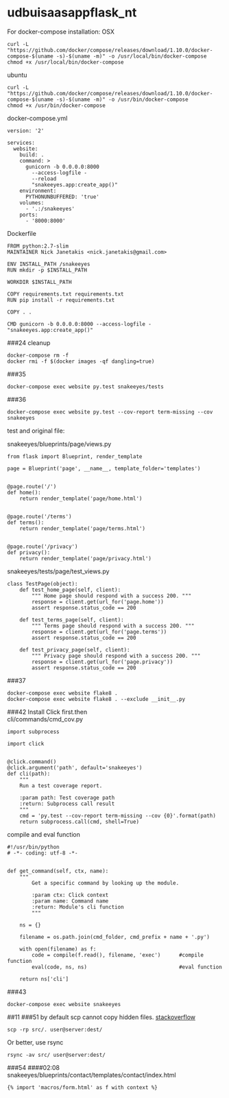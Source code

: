 # udbuisaasappflask_nt


For docker-compose installation: OSX
```
curl -L "https://github.com/docker/compose/releases/download/1.10.0/docker-compose-$(uname -s)-$(uname -m)" -o /usr/local/bin/docker-compose
chmod +x /usr/local/bin/docker-compose
```
ubuntu
```
curl -L "https://github.com/docker/compose/releases/download/1.10.0/docker-compose-$(uname -s)-$(uname -m)" -o /usr/bin/docker-compose
chmod +x /usr/bin/docker-compose
```

docker-compose.yml
```
version: '2'

services:
  website:
    build: .
    command: >
      gunicorn -b 0.0.0.0:8000
        --access-logfile -
        --reload
        "snakeeyes.app:create_app()"
    environment:
      PYTHONUNBUFFERED: 'true'
    volumes:
      - '.:/snakeeyes'
    ports:
      - '8000:8000'
```

Dockerfile
```
FROM python:2.7-slim
MAINTAINER Nick Janetakis <nick.janetakis@gmail.com>

ENV INSTALL_PATH /snakeeyes
RUN mkdir -p $INSTALL_PATH

WORKDIR $INSTALL_PATH

COPY requirements.txt requirements.txt
RUN pip install -r requirements.txt

COPY . .

CMD gunicorn -b 0.0.0.0:8000 --access-logfile - "snakeeyes.app:create_app()"
```

###24
cleanup
```
docker-compose rm -f
docker rmi -f $(docker images -qf dangling=true)
```

###35
```
docker-compose exec website py.test snakeeyes/tests
```
###36
```
docker-compose exec website py.test --cov-report term-missing --cov snakeeyes
```
test and original file:

snakeeyes/blueprints/page/views.py
```
from flask import Blueprint, render_template

page = Blueprint('page', __name__, template_folder='templates')


@page.route('/')
def home():
    return render_template('page/home.html')


@page.route('/terms')
def terms():
    return render_template('page/terms.html')


@page.route('/privacy')
def privacy():
    return render_template('page/privacy.html')
```
snakeeyes/tests/page/test_views.py
```
class TestPage(object):
    def test_home_page(self, client):
        """ Home page should respond with a success 200. """
        response = client.get(url_for('page.home'))
        assert response.status_code == 200

    def test_terms_page(self, client):
        """ Terms page should respond with a success 200. """
        response = client.get(url_for('page.terms'))
        assert response.status_code == 200

    def test_privacy_page(self, client):
        """ Privacy page should respond with a success 200. """
        response = client.get(url_for('page.privacy'))
        assert response.status_code == 200
```

###37
```
docker-compose exec website flake8 .
docker-compose exec website flake8 . --exclude __init__.py
```

###42 
Install Click first.then  
cli/commands/cmd_cov.py
```
import subprocess

import click


@click.command()
@click.argument('path', default='snakeeyes')
def cli(path):
    """
    Run a test coverage report.

    :param path: Test coverage path
    :return: Subprocess call result
    """
    cmd = 'py.test --cov-report term-missing --cov {0}'.format(path)
    return subprocess.call(cmd, shell=True)
```
compile and eval function
```
#!/usr/bin/python
# -*- coding: utf-8 -*-


def get_command(self, ctx, name):
    """
        Get a specific command by looking up the module.

        :param ctx: Click context
        :param name: Command name
        :return: Module's cli function
        """

    ns = {}

    filename = os.path.join(cmd_folder, cmd_prefix + name + '.py')    

    with open(filename) as f:
        code = compile(f.read(), filename, 'exec')      #compile function
        eval(code, ns, ns)                              #eval function

    return ns['cli']
```


###43
```
docker-compose exec website snakeeyes
```

##11
###51
by default scp cannot copy hidden files. [stackoverflow](http://serverfault.com/questions/21580/how-to-make-scp-copy-hidden-files)
```
scp -rp src/. user@server:dest/
```
Or better, use rsync
```
rsync -av src/ user@server:dest/
```

###54
####02:08
snakeeyes/blueprints/contact/templates/contact/index.html
```
{% import 'macros/form.html' as f with context %}
```
